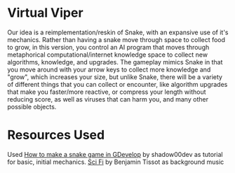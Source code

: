 ﻿# Virtual Viper

Our idea is a reimplementation/reskin of Snake, with an expansive use of it's mechanics. Rather than having a snake move through space to collect food to grow, in this version, you control an AI program that moves through metaphorical computational/internet knowledge space to collect new algorithms, knowledge, and upgrades. The gameplay mimics Snake in that you move around with your arrow keys to collect more knowledge and "grow", which increases your size, but unlike Snake, there will be a variety of different things that you can collect or encounter, like algorithm upgrades that make you faster/more reactive, or compress your length without reducing score, as well as viruses that can harm you, and many other possible objects.

# Resources Used
Used [How to make a snake game in GDevelop](https://www.youtube.com/watch?v=smjBQABMtq4) by shadow00dev as tutorial for basic, initial mechanics.
[Sci Fi](https://www.bensound.com/royalty-free-music?type=free) by Benjamin Tissot as background music
